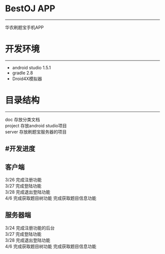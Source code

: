 # BestOJ APP 
---

华农刷题宝手机APP  
  
# 开发环境
---

* android studio 1.5.1  
* gradle 2.8  
* Droid4X模拟器

# 目录结构
---
doc	存放分类文档  
project 存放android studio项目  
server 存放刷题宝服务器的项目

#开发进度
---
客户端
---
3/26 	完成注册功能  
3/27 	完成登陆功能  
3/28 	完成退出登陆功能  
4/6		完成获取题目树功能 完成获取题目信息功能

服务器端
---
3/24 	完成注册功能的后台  
3/27 	完成登陆功能  
3/28 	完成退出登陆功能  
4/6		完成获取题目树功能 完成获取题目信息功能
